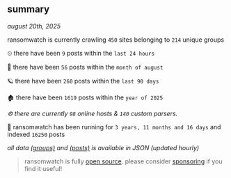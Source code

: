 
## summary
_august 20th, 2025_

ransomwatch is currently crawling `450` sites belonging to `214` unique groups

⏲ there have been `9` posts within the `last 24 hours`

🦈 there have been `56` posts within the `month of august`

🪐 there have been `260` posts within the `last 90 days`

🏚 there have been `1619` posts within the `year of 2025`

_⚙️ there are currently `98` online hosts & `140` custom parsers._

🦕 ransomwatch has been running for `3 years, 11 months and 16 days` and indexed `16250` posts

_all data  [(groups)](http://ransomwhat.telemetry.ltd/groups) and [(posts)](http://ransomwhat.telemetry.ltd/posts) is available in JSON (updated hourly)_

> ransomwatch is fully [open source](https://github.com/joshhighet/ransomwatch#ransomwatch--). please consider [sponsoring](https://github.com/sponsors/joshhighet) if you find it useful!
